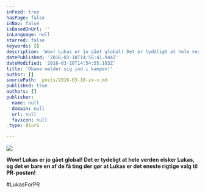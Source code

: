```yaml
---
inFeed: true
hasPage: false
inNav: false
isBasedOnUrl: ''
inLanguage: null
starred: false
keywords: []
description: 'Wow! Lukas er jo gået global! Det er tydeligt at hele verden elsker Lukas, og det er bare en af de få ting der gør at Lukas er det eneste rigtige valg til PR-posten!'
datePublished: '2016-03-10T14:55:41.944Z'
dateModified: '2016-03-10T14:54:55.103Z'
title: 'Obama melder sig ind i kampen!'
author: []
sourcePath: _posts/2016-03-10-zx-x.md
published: true
authors: []
publisher:
  name: null
  domain: null
  url: null
  favicon: null
_type: Blurb

---
```

![](https://s3-us-west-2.amazonaws.com/the-grid-img/p/70d14e4acbbd53be6b01d31aacb1c84153a9a6b4.jpg)

**Wow! Lukas er jo gået global! Det er tydeligt at hele verden elsker Lukas, og det er bare en af de få ting der gør at Lukas er det eneste rigtige valg til PR-posten!**

\#LukasForPR